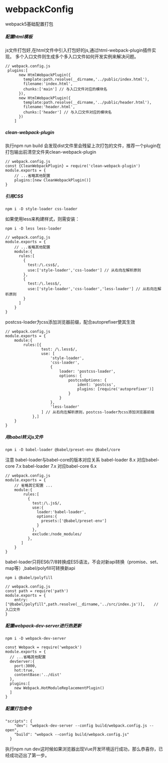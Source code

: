 # webpackConfig
webpack5基础配置打包

##### 配置html模板
js文件打包好,在html文件中引入打包好的js,通过html-webpack-plugin插件实现。
多个入口文件则生成多个多入口文件如何开发实例来解决问题。
~~~
// webpack.config.js
 plugins:[
      new HtmlWebpackPlugin({
        template:path.resolve(__dirname,'../public/index.html'),
        filename:'index.html',
        chunks:['main'] // 与入口文件对应的模块名
      }),
      new HtmlWebpackPlugin({
        template:path.resolve(__dirname,'../public/header.html'),
        filename:'header.html',
        chunks:['header'] // 与入口文件对应的模块名
      })
    ]
~~~

##### clean-webpack-plugin
执行npm run build 会发现dist文件里会残留上次打包的文件，推荐一个plugin在打包输出前清空文件夹clean-webpack-plugin
~~~
// webpack.config.js
const {CleanWebpackPlugin} = require('clean-webpack-plugin')
module.exports = {
    // ...省略其他配置
    plugins:[new CleanWebpackPlugin()]
}
~~~
##### 引用CSS
~~~
npm i -D style-loader css-loader
~~~
如果使用less来构建样式，则需安装：
~~~
npm i -D less less-loader
~~~
~~~
// webpack.config.js
module.exports = {
    // ...省略其他配置
    module:{
      rules:[
        {
          test:/\.css$/,
          use:['style-loader','css-loader'] // 从右向左解析原则
        },
        {
          test:/\.less$/,
          use:['style-loader','css-loader','less-loader'] // 从右向左解析原则
        }
      ]
    }
}
~~~
postcss-loader为css添加浏览器前缀，配合autoprefixer使其生效  
~~~
// webpack.config.js
module.exports = {
    module:{
        rules:[{
                test: /\.less$/,
                use: [
                    'style-loader',
                    'css-loader',
                    {
                        loader: 'postcss-loader',
                        options: {
                            postcssOptions: {
                                ident: 'postcss',
                                plugins: [require('autoprefixer')]
                            }
                        }
                    },
                    'less-loader'
                ] // 从右向左解析原则，postcss-loader为css添加浏览器前缀
            },]
    }
}
~~~
##### 用babel转义js文件
~~~
npm i -D babel-loader @babel/preset-env @babel/core
~~~
注意 babel-loader与babel-core的版本对应关系
babel-loader 8.x 对应babel-core 7.x
babel-loader 7.x 对应babel-core 6.x
~~~
// webpack.config.js
module.exports = {
    // 省略其它配置 ...
    module:{
        rules:[
          {
            test:/\.js$/,
            use:{
              loader:'babel-loader',
              options:{
                presets:['@babel/preset-env']
              }
            },
            exclude:/node_modules/
          },
       ]
    }
}
~~~
babel-loader只将ES6/7/8转换成ES5语法，不会对新api转换（promise、set、map等）,babel/polyfill可转换新api
~~~
npm i @babel/polyfill
~~~
~~~
// webpack.config.js
const path = require('path')
module.exports = {
    entry: ["@babel/polyfill",path.resolve(__dirname,'../src/index.js')],    // 入口文件
}
~~~
##### 配置webpack-dev-server进行热更新
~~~
npm i -D webpack-dev-server
~~~
~~~
const Webpack = require('webpack')
module.exports = {
  // ...省略其他配置
  devServer:{
    port:3000,
    hot:true,
    contentBase:'../dist'
  },
  plugins:[
    new Webpack.HotModuleReplacementPlugin()
  ]
}
~~~
##### 配置打包命令
~~~
"scripts": {
    "dev": "webpack-dev-server --config build/webpack.config.js --open",
    "build": "webpack --config build/webpack.config.js"
  }
~~~
执行npm run dev这时候如果浏览器出现Vue开发环境运行成功，那么恭喜你，已经成功迈出了第一步。
